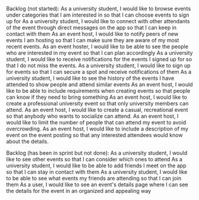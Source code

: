 Backlog (not started):
<REN-11> As a university student, I would like to browse events under categories that I am interested in so that I can choose events to sign up for
<REN-12> As a university student, I would like to connect with other attendants of the event through direct messages on the app so that I can keep in contact with them
<REN-13> As an event host, I would like to notify peers of new events I am hosting so that I can make sure they are aware of my most recent events.
<REN-14> As an event hoster, I would like to be able to see the people who are interested in my event so that I can plan accordingly
<REN-15> As a university student, I would like to receive notifications for the events I signed up for so that I do not miss the events.
<REN-16> As a university student, I would like to sign up for events so that I can secure a spot and receive notifications of them
<REN-17> As a university student, I would like to see the history of the events I have attended to show people and attend similar events
<REN-18> As an event host, I would like to be able to include requirements when creating events so that people can know if they need to bring something
<REN-19> As an event host, I would like to create a professional university event so that only university members can attend.
<REN-20> As an event host, I would like to create a casual, recreational event so that anybody who wants to socialize can attend. 
<REN-22> As an event host, I would like to limit the number of people that can attend my event to avoid overcrowding.
<REN-23> As an event host, I would like to include a description of my event on the event posting so that any interested attendees would know about the details.

Backlog (has been in sprint but not done):
<REN-6> As a university student, I would like to see other events so that I can consider which ones to attend
<REN-7> As a university student, I would like to be able to add friends I meet on the app so that I can stay in contact with them
<REN-8> As a university student, I would like to be able to see what events my friends are attending so that I can join them
<REN-28> As a user, I would like to see an event's details page where I can see the details for the event in an organized and appealing way

